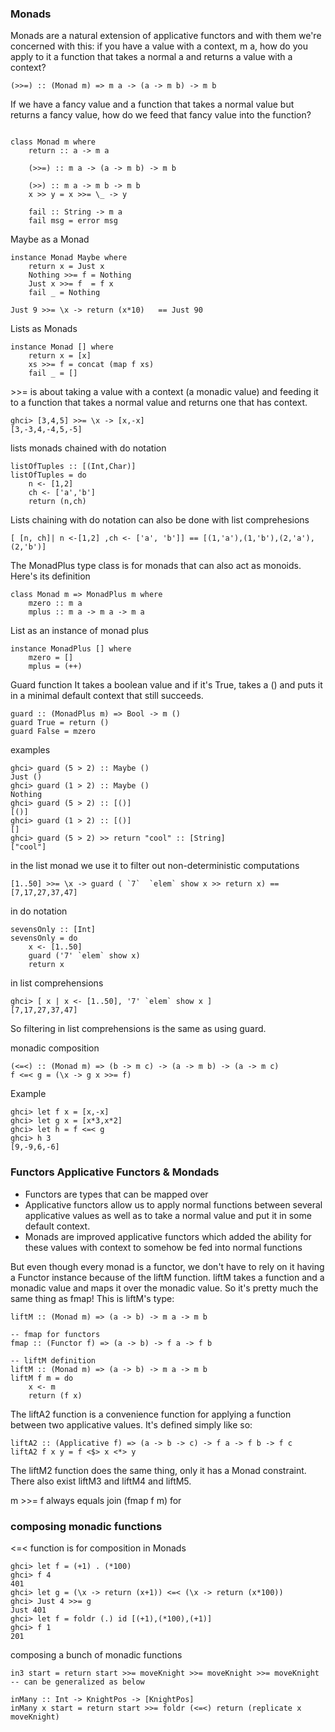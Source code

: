 ### Monads

Monads are a natural extension of applicative functors and with them we're concerned with this: if you have a value with a context, m a, how do you apply to it a function that takes a normal a and returns a value with a context?

```
(>>=) :: (Monad m) => m a -> (a -> m b) -> m b  
```

If we have a fancy value and a function that takes a normal value but returns a fancy value, how do we feed that fancy value into the function?

```

class Monad m where  
    return :: a -> m a  

    (>>=) :: m a -> (a -> m b) -> m b  

    (>>) :: m a -> m b -> m b  
    x >> y = x >>= \_ -> y  

    fail :: String -> m a  
    fail msg = error msg  

```

Maybe as a Monad

```
instance Monad Maybe where  
    return x = Just x  
    Nothing >>= f = Nothing  
    Just x >>= f  = f x  
    fail _ = Nothing  
```

```
Just 9 >>= \x -> return (x*10)   == Just 90
```

Lists as Monads
```
instance Monad [] where  
    return x = [x]  
    xs >>= f = concat (map f xs)  
    fail _ = []  
```

\>>= is about taking a value with a context (a monadic value) and feeding it to a function that takes a normal value and returns one that has context.

```
ghci> [3,4,5] >>= \x -> [x,-x]  
[3,-3,4,-4,5,-5]  
```
lists monads chained with do notation

```
listOfTuples :: [(Int,Char)]  
listOfTuples = do  
    n <- [1,2]  
    ch <- ['a','b']  
    return (n,ch)  
```

Lists chaining with do notation can also be done with list comprehesions

```
[ [n, ch]| n <-[1,2] ,ch <- ['a', 'b']] == [(1,'a'),(1,'b'),(2,'a'),(2,'b')]  

```
The MonadPlus type class is for monads that can also act as monoids. Here's its definition

```
class Monad m => MonadPlus m where  
    mzero :: m a  
    mplus :: m a -> m a -> m a  
```
List as an instance of monad plus
```
instance MonadPlus [] where  
    mzero = []  
    mplus = (++)  
```

Guard function
It takes a boolean value and if it's True, takes a () and puts it in a minimal default context that still succeeds.
```
guard :: (MonadPlus m) => Bool -> m ()  
guard True = return ()  
guard False = mzero  

```
examples
```
ghci> guard (5 > 2) :: Maybe ()  
Just ()  
ghci> guard (1 > 2) :: Maybe ()  
Nothing  
ghci> guard (5 > 2) :: [()]  
[()]  
ghci> guard (1 > 2) :: [()]  
[]
ghci> guard (5 > 2) >> return "cool" :: [String]  
["cool"]  
```

in the list monad we use it to filter out  non-deterministic computations

```
[1..50] >>= \x -> guard ( `7`  `elem` show x >> return x) == [7,17,27,37,47]  

```
in do notation

```
sevensOnly :: [Int]  
sevensOnly = do  
    x <- [1..50]  
    guard ('7' `elem` show x)  
    return x  
```
in list comprehensions

```
ghci> [ x | x <- [1..50], '7' `elem` show x ]  
[7,17,27,37,47]  
```
So filtering in list comprehensions is the same as using guard.

monadic composition
```
(<=<) :: (Monad m) => (b -> m c) -> (a -> m b) -> (a -> m c)  
f <=< g = (\x -> g x >>= f)  
```
Example
```
ghci> let f x = [x,-x]  
ghci> let g x = [x*3,x*2]  
ghci> let h = f <=< g  
ghci> h 3  
[9,-9,6,-6]  

```

### Functors Applicative Functors & Mondads

- Functors are types that can be mapped over
- Applicative functors allow us to apply normal functions between several applicative values as well as to take a normal value and put it in some default context.
- Monads are improved applicative functors which added the ability for these values with context to somehow be fed into normal functions

But even though every monad is a functor, we don't have to rely on it having a Functor instance because of the liftM function. liftM takes a function and a monadic value and maps it over the monadic value. So it's pretty much the same thing as fmap! This is liftM's type:

```
liftM :: (Monad m) => (a -> b) -> m a -> m b  

-- fmap for functors
fmap :: (Functor f) => (a -> b) -> f a -> f b  

-- liftM definition
liftM :: (Monad m) => (a -> b) -> m a -> m b  
liftM f m = do  
    x <- m  
    return (f x)  
```

The liftA2 function is a convenience function for applying a function between two applicative values. It's defined simply like so:

```
liftA2 :: (Applicative f) => (a -> b -> c) -> f a -> f b -> f c  
liftA2 f x y = f <$> x <*> y  
```
The liftM2 function does the same thing, only it has a Monad constraint. There also exist liftM3 and liftM4 and liftM5.

m >>= f always equals join (fmap f m) for

### composing monadic functions
\<=\< function is for composition in Monads

```
ghci> let f = (+1) . (*100)  
ghci> f 4  
401  
ghci> let g = (\x -> return (x+1)) <=< (\x -> return (x*100))  
ghci> Just 4 >>= g  
Just 401  
ghci> let f = foldr (.) id [(+1),(*100),(+1)]  
ghci> f 1  
201  
```

composing a bunch of monadic functions

```
in3 start = return start >>= moveKnight >>= moveKnight >>= moveKnight    
-- can be generalized as below

inMany :: Int -> KnightPos -> [KnightPos]  
inMany x start = return start >>= foldr (<=<) return (replicate x moveKnight)  

```
